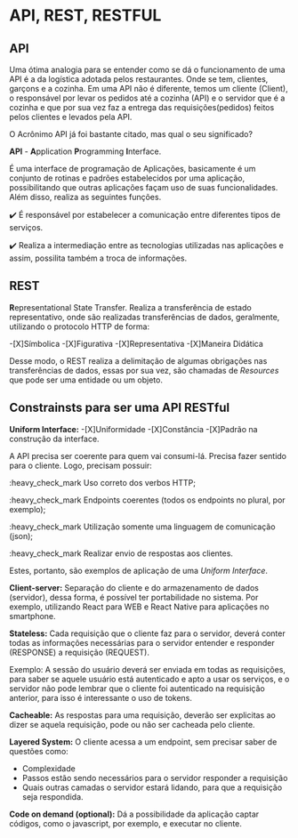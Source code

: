 # API, REST, RESTFUL

## API

Uma ótima analogia para se entender como se dá o funcionamento de uma API é a da logística adotada pelos restaurantes. Onde se tem, clientes, garçons e a cozinha. Em uma API não é diferente, temos um cliente (Client), o responsável por levar os pedidos até a cozinha (API) e o servidor que é a cozinha e que por sua vez faz a entrega das requisições(pedidos) feitos pelos clientes e levados pela API.

O Acrônimo API já foi bastante citado, mas qual o seu significado? 

**API** - **A**pplication **P**rogramming **I**nterface.

É uma interface de programação de Aplicações, basicamente é um conjunto de rotinas e padrões estabelecidos por uma aplicação, possibilitando que outras aplicações façam uso de suas funcionalidades. Além disso, realiza as seguintes funções.

:heavy_check_mark: É responsável por estabelecer a comunicação entre diferentes tipos de serviços.

:heavy_check_mark: Realiza a intermediação entre as tecnologias utilizadas nas aplicações e assim, possilita também a troca de informações.

## REST

**R**epresentational State Transfer. 
Realiza a transferência de estado representativo, onde são realizadas transferências de dados, geralmente, utilizando o protocolo HTTP de forma:

-[X]Símbolica
-[X]Figurativa
-[X]Representativa
-[X]Maneira Didática

Desse modo, o REST realiza a delimitação de algumas obrigações nas transferências de dados, essas por sua vez, são chamadas de *Resources* que pode ser uma entidade ou um objeto.

## Constrainsts para ser uma API RESTful

**Uniform Interface:** 
-[X]Uniformidade
-[X]Constância
-[X]Padrão na construção da interface.

 A API precisa ser coerente para quem vai consumi-lá. Precisa fazer sentido para o cliente.
  Logo, precisam possuir: 

  :heavy_check_mark Uso correto dos verbos HTTP; 

  :heavy_check_mark Endpoints coerentes (todos os endpoints no plural, por exemplo);

  :heavy_check_mark Utilização somente uma linguagem de comunicação (json); 

  :heavy_check_mark Realizar envio de respostas aos clientes.

  Estes, portanto, são exemplos de aplicação de uma *Uniform Interface*.

**Client-server:** Separação do cliente e do armazenamento de dados (servidor), dessa forma, é possível ter portabilidade no sistema.
Por exemplo, utilizando React para WEB e React Native para aplicações no smartphone.

**Stateless:** Cada requisição que o cliente faz para o servidor, deverá conter todas as informações necessárias para o servidor entender e responder (RESPONSE) a requisição (REQUEST).

Exemplo: A sessão do usuário deverá ser enviada em todas as requisições, para saber se aquele usuário está autenticado e apto a usar os serviços, e o servidor não pode lembrar que o cliente foi autenticado na requisição anterior, para isso é interessante o uso de tokens.

**Cacheable:** As respostas para uma requisição, deverão ser explicitas ao dizer se aquela requisição, pode ou não ser cacheada pelo cliente.

**Layered System:** O cliente acessa a um endpoint, sem precisar saber de questões como: 

- Complexidade
- Passos estão sendo necessários para o servidor responder a requisição
- Quais outras camadas o servidor estará lidando, para que a requisição seja respondida.

**Code on demand (optional):** Dá a possibilidade da aplicação captar códigos, como o javascript, por exemplo, e executar no cliente.










